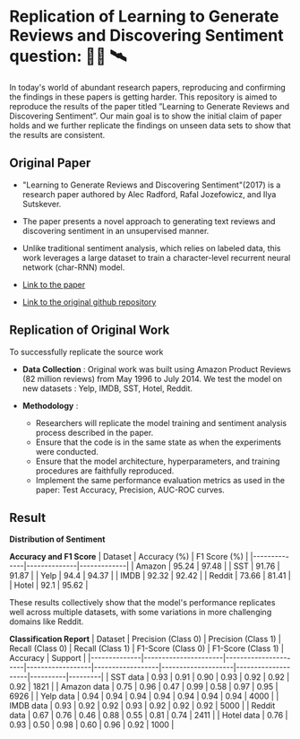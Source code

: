 # Replication of Learning to Generate Reviews and Discovering Sentiment question: 👨‍💻 🛰️

In today's world of abundant research papers, reproducing and confirming the findings in these papers is getting harder. This repository is aimed to reproduce the results of the paper titled ”Learning to Generate Reviews and Discovering Sentiment”.  Our main goal is to show the initial claim of paper holds and we further replicate the findings on unseen data sets to show that the results are consistent.

## Original Paper

* "Learning to Generate Reviews and Discovering Sentiment"(2017) is a research paper authored by Alec Radford, Rafal Jozefowicz, and Ilya Sutskever.

* The paper presents a novel approach to generating text reviews and discovering sentiment in an unsupervised manner.

* Unlike traditional sentiment analysis, which relies on labeled data, this work leverages a large dataset to train a character-level recurrent neural network (char-RNN) model.

* [Link to the paper](https://arxiv.org/abs/1704.01444)

* [Link to the original github repository](https://github.com/openai/generating-reviews-discoering-sentiment)

## Replication of Original Work
To successfully replicate the source work

* **Data Collection** : Original work was built using Amazon Product Reviews (82 million reviews) from May 1996 to July 2014. We test the model on new datasets : Yelp, IMDB, SST, Hotel, Reddit.

* **Methodology** :
  * Researchers will replicate the model training and sentiment analysis process described in the paper. 
  * Ensure that the code is in the same state as when the experiments were conducted.
  * Ensure that the model architecture, hyperparameters, and training procedures are faithfully reproduced.
  * Implement the same performance evaluation metrics as used in the paper: Test Accuracy, Precision, AUC-ROC curves.

## Result

**Distribution of Sentiment**


**Accuracy and F1 Score**
| Dataset      | Accuracy (%) | F1 Score (%) |
|--------------|--------------|-------------|
|  Amazon   |    95.24     |    97.48     |
| SST   |     91.76    |   91.87    |
| Yelp     | 94.4         | 94.37       |
| IMDB    | 92.32        | 92.42       |
| Reddit   | 73.66        | 81.41       |
| Hotel   | 92.1         | 95.62       |

These results collectively show that the model's performance replicates well across multiple datasets, with some variations in more challenging domains like Reddit.

**Classification Report**
| Dataset      | Precision (Class 0) | Precision (Class 1) | Recall (Class 0) | Recall (Class 1) | F1-Score (Class 0) | F1-Score (Class 1) | Accuracy | Support |
|--------------|----------------------|----------------------|------------------|------------------|--------------------|--------------------|----------|---------|
| SST data     | 0.93                 | 0.91                 | 0.90             | 0.93             | 0.92               | 0.92               | 0.92     | 1821    |
| Amazon data  | 0.75                 | 0.96                 | 0.47             | 0.99             | 0.58               | 0.97               | 0.95     | 6926    |
| Yelp data    | 0.94                 | 0.94                 | 0.94             | 0.94             | 0.94               | 0.94               | 0.94     | 4000    |
| IMDB data    | 0.93                 | 0.92                 | 0.92             | 0.93             | 0.92               | 0.92               | 0.92     | 5000    |
| Reddit data  | 0.67                 | 0.76                 | 0.46             | 0.88             | 0.55               | 0.81               | 0.74     | 2411    |
| Hotel data   | 0.76                 | 0.93                 | 0.50             | 0.98             | 0.60               | 0.96               | 0.92     | 1000    |


